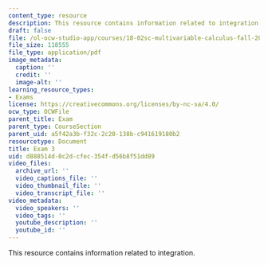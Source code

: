 ```yaml
---
content_type: resource
description: This resource contains information related to integration.
draft: false
file: /ol-ocw-studio-app/courses/18-02sc-multivariable-calculus-fall-2010/d888514d0c2dcfec354fd56b8f51dd89_MIT18_02SC_exam3.pdf
file_size: 118555
file_type: application/pdf
image_metadata:
  caption: ''
  credit: ''
  image-alt: ''
learning_resource_types:
- Exams
license: https://creativecommons.org/licenses/by-nc-sa/4.0/
ocw_type: OCWFile
parent_title: Exam
parent_type: CourseSection
parent_uid: a5f42a3b-f32c-2c20-138b-c941619180b2
resourcetype: Document
title: Exam 3
uid: d888514d-0c2d-cfec-354f-d56b8f51dd89
video_files:
  archive_url: ''
  video_captions_file: ''
  video_thumbnail_file: ''
  video_transcript_file: ''
video_metadata:
  video_speakers: ''
  video_tags: ''
  youtube_description: ''
  youtube_id: ''
---
```

This resource contains information related to integration.
